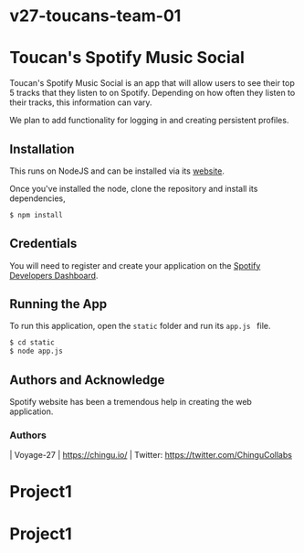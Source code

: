 # v27-toucans-team-01

# Toucan's Spotify Music Social

Toucan's Spotify Music Social is an app that will allow users to see their top 5 tracks that they listen to on Spotify. Depending on how often they listen to their tracks, this information can vary.

We plan to add functionality for logging in and creating persistent profiles. 

## Installation

This runs on NodeJS and can be installed via its [website](https://nodejs.org/en/). 

Once you've installed the node, clone the repository and install its dependencies,
```bash
$ npm install
```
## Credentials

You will need to register and create your application on the [Spotify Developers Dashboard](https://developer.spotify.com/).

## Running the App

To run this application, open the ```static``` folder and run its ```app.js ``` file.

```bash 
$ cd static
$ node app.js
```

## Authors and Acknowledge

Spotify website has been a tremendous help in creating the web application.

### Authors 











| Voyage-27 | https://chingu.io/ | Twitter: https://twitter.com/ChinguCollabs
# Project1
# Project1
